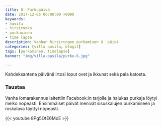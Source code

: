 ```yaml
---
title: 8. Purkupäivä
date: 2017-12-05 00:00:00 +0000
keywords:
- huvila
- hirsirunko
- purkaminen
- time lapse
description: Vanhan hirsirungon purkamisen 8. päivä
categories: [villa pasila, blogit]
tags: [purkaminen, timelapse]
banner: "img/villa-pasila/purku-6.jpg"

---
```

Kahdeksantena päivänä irtosi loput ovet ja ikkunat sekä pala katosta.

### Taustaa

Vanha lomarakennus laitettiin Facebook:in tarjolle ja halukas purkaja löytyi melko nopeasti. Ensimmäiset päivät menivät sisuskalujen purkamiseen ja roskalava täyttyi nopeasti.

{{< youtube 8Pg5OtE6MoE >}}



